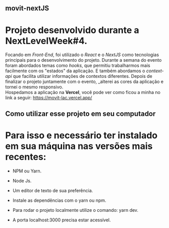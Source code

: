 ## movit-nextJS 

  

# Projeto desenvolvido durante a NextLevelWeek#4. 

Focando em *Front-End*, foi utilizado o *React* e o *NextJS* como tecnologias principais para o desenvolvimento do projeto. 
Durante a semana do evento foram abordados temas como *hooks*, que permitiu trabalharmos mais facilmente com os "estados" da 
aplicação. E também abordamos o *context-api* que facilita utilizar informações de contextos diferentes. 
Depois de finalizar o projeto juntamente com o evento, _alterei as cores da aplicação e tornei o mesmo responsivo.  
Hospedamos a aplicação na **Vercel**, você pode ver como ficou a minha no link a seguir: <https://movit-lac.vercel.app/> 

   

## Como utilizar esse projeto em seu computador 

  

  # Para isso e necessário ter instalado em sua máquina nas versões mais recentes: 

  - NPM ou Yarn. 

  - Node Js. 

  - Um editor de texto de sua preferência. 

  - Instale as dependências com o yarn ou npm. 

  - Para rodar o projeto localmente utilize o comando: yarn dev. 

  - A porta localhost:3000 precisa estar acessível.
